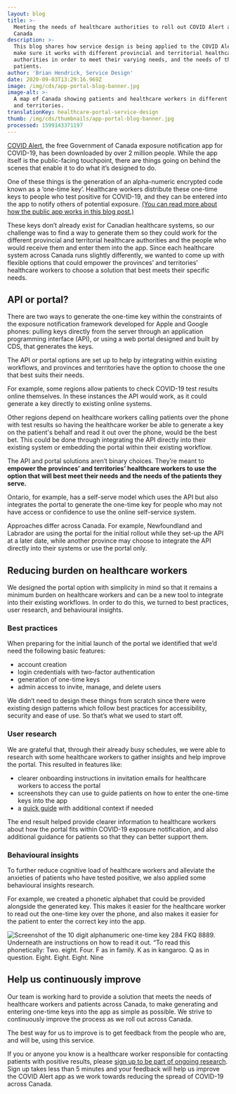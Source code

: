 ```yaml
---
layout: blog
title: >-
  Meeting the needs of healthcare authorities to roll out COVID Alert across
  Canada
description: >-
  This blog shares how service design is being applied to the COVID Alert app to
  make sure it works with different provincial and territorial healthcare
  authorities in order to meet their varying needs, and the needs of their
  patients.
author: 'Brian Hendrick, Service Design'
date: 2020-09-03T13:29:16.969Z
image: /img/cds/app-portal-blog-banner.jpg
image-alt: >-
  A map of Canada showing patients and healthcare workers in different provinces
  and territories. 
translationKey: healthcare-portal-service-design
thumb: /img/cds/thumbnails/app-portal-blog-banner.jpg
processed: 1599143371197
---
```

[COVID Alert](https://www.canada.ca/en/public-health/services/diseases/coronavirus-disease-covid-19/covid-alert.html), the free Government of Canada exposure notification app for COVID-19, has been downloaded by over 2 million people. While the app itself is the public-facing touchpoint, there are things going on behind the scenes that enable it to do what it’s designed to do. 

One of these things is the generation of an alpha-numeric encrypted code known as a ‘one-time key’. Healthcare workers distribute these one-time keys to people who test positive for COVID-19, and they can be entered into the app to notify others of potential exposure. [(You can read more about how the public app works in this blog post.)](https://digital.canada.ca/2020/07/31/continuously-improving-covid-alert/)

These keys don’t already exist for Canadian healthcare systems, so our challenge was to find a way to generate them so they could work for the different provincial and territorial healthcare authorities and the people who would receive them and enter them into the app. Since each healthcare system across Canada runs slightly differently, we wanted to come up with flexible options that could empower the provinces’ and territories’ healthcare workers to choose a solution that best meets their specific needs.

## API or portal?

There are two ways to generate the one-time key within the constraints of the exposure notification framework developed for Apple and Google phones: pulling keys directly from the server through an application programming interface (API), or using a web portal designed and built by CDS, that generates the keys. 

The API or portal options are set up to help by integrating within existing workflows, and provinces and territories have the option to choose the one that best suits their needs.

For example, some regions allow patients to check COVID-19 test results online themselves. In these instances the API would work, as it could generate a key directly to existing online systems. 

Other regions depend on healthcare workers calling patients over the phone with test results so having the healthcare worker be able to generate a key on the patient's behalf and read it out over the phone, would be the best bet. This could be done through integrating the API directly into their existing system or embedding the portal within their existing workflow.

The API and portal solutions aren’t binary choices. They’re meant to **empower the provinces’ and territories’ healthcare workers to use the option that will best meet their needs and the needs of the patients they serve.** 

Ontario, for example, has a self-serve model which uses the API but also integrates the portal to generate the one-time key for people who may not have access or confidence to use the online self-service system. 

Approaches differ across Canada. For example, Newfoundland and Labrador are using the portal for the initial rollout while they set-up the API at a later date, while another province may choose to integrate the API directly into their systems or use the portal only. 

## Reducing burden on healthcare workers

We designed the portal option with simplicity in mind so that it remains a minimum burden on healthcare workers and can be a new tool to integrate into their existing workflows. In order to do this, we turned to best practices, user research, and behavioural insights.

### Best practices

When preparing for the initial launch of the portal we identified that we’d need the following basic features: 

* account creation 
* login credentials with two-factor authentication 
* generation of one-time keys 
* admin access to invite, manage, and delete users

We didn’t need to design these things from scratch since there were existing design patterns which follow best practices for accessibility, security and ease of use. So that’s what we used to start off. 

### User research

We are grateful that, through their already busy schedules, we were able to research with some healthcare workers to gather insights and help improve the portal. This resulted in features like:

* clearer onboarding instructions in invitation emails for healthcare workers to access the portal
* screenshots they can use to guide patients on how to enter the one-time keys into the app
* a [quick guide](https://covid-alert-portal.alpha.canada.ca/en/quick-guide/) with additional context if needed  

The end result helped provide clearer information to healthcare workers about how the portal fits within COVID-19 exposure notification, and also additional guidance for patients so that they can better support them. 

### Behavioural insights

To further reduce cognitive load of healthcare workers and alleviate the anxieties of patients who have tested positive, we also applied some behavioural insights research. 

For example, we created a phonetic alphabet that could be provided alongside the generated key. This makes it easier for the healthcare worker to read out the one-time key over the phone, and also makes it easier for the patient to enter the correct key into the app. 

![Screenshot of the 10 digit alphanumeric one-time key 284 FKQ 8889. Underneath are instructions on how to read it out. “To read this phonetically: Two. eight. Four. F as in family. K as in kangaroo. Q as in question. Eight. Eight. Eight. Nine](https://cds-website-assets-prod.s3.ca-central-1.amazonaws.com/app_portal_blog_1_en_9220f61127.jpg)

## Help us continuously improve

Our team is working hard to provide a solution that meets the needs of healthcare workers and patients across Canada, to make generating and entering one-time keys into the app as simple as possible. We strive to continuously improve the process as we roll out across Canada. 

The best way for us to improve is to get feedback from the people who are, and will be, using this service. 

If you or anyone you know is a healthcare worker responsible for contacting patients with positive results, please [sign up to be part of ongoing research](https://digital.canada.ca/covid-alert-research-signup/). Sign up takes less than 5 minutes and your feedback will help us improve the COVID Alert app as we work towards reducing the spread of COVID-19 across Canada.
